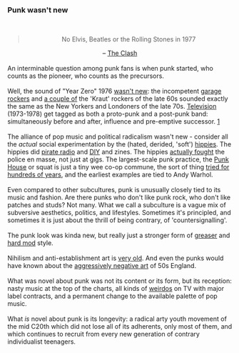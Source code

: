 <div class="accordion">
	<h3>Punk wasn't new</h3>
	<div>
		<center>
		<br>
			<blockquote>
			No Elvis, Beatles or the Rolling Stones in 1977
			</blockquote>
			– <a href="{{clash}}">The Clash</a>
		</center>
		<br>
		An interminable question among punk fans is when punk started, who counts as the pioneer, who counts as the precursors. 
		<br><br>
		<!--  -->
		Well, the sound of "Year Zero" 1976 <a href="{{zero}}">wasn't new</a>: the incompetent <a href="{{monk}}">garage rockers</a> and <a href="{{neu}}">a couple of</a> the 'Kraut' rockers of the late 60s sounded exactly the same as the New Yorkers and Londoners of the late 70s. <a href="{{tv}}">Television</a> (1973-1978) get tagged as both a proto-punk and a post-punk band: simultaneously before and after, influence and pre-emptive successor. <a href="#fn:1" id="fnref:1">1</a>
		<!--  -->
		<!--  -->
		<!-- "Respectable" -Rolling Stones (1978)
		"Alley Katz" -Hall &  Oates (1978)
		"Sheer Heart Attack" -Queen (1977)
		Spin it On - Wings -->
		<br><br>
		The alliance of pop music and political radicalism wasn't new - consider all the <i>actual</i> social experimentation by the (hated, derided, 'soft') <a href="{{counter}}">hippies</a>. The hippies did <a href="{{carol}}">pirate radio</a> and <a href="{{whole}}">DIY</a> and zines. The hippies <a href="{{stone}}">actually fought</a> the police en masse, not just at gigs. The largest-scale punk practice, the <a href="{{house}}">Punk House</a> or squat is just a tiny wee co-op commune, the sort of thing <a href="{{comm}}">tried for hundreds of years</a>, and the earliest examples are tied to Andy Warhol. <br><br>
		<!--  -->
		Even compared to other subcultures, punk is unusually closely tied to its music and fashion. Are there punks who don't like punk rock, who don't like patches and studs? Not many. What we call a subculture is a vague mix of subversive aesthetics, politics, and lifestyles. Sometimes it's principled, and sometimes it is just about the thrill of being contrary, of 'countersignalling'.<br><br>
		<!--  -->
		The punk look was kinda new, but really just a stronger form of <a href="{{greas}}">greaser</a> and <a href="{{mod}}">hard mod</a> style. 
		<br><br>
		Nihilism and anti-establishment art is <a href="{{russ}}">very old</a>. And even the punks would have known about the <a href="{{angry}}">aggressively negative art</a> of 50s England.
		<br><br>
		What was novel about punk was not its content or its form, but its reception: nasty music at the top of the charts, all kinds of <a href="{{mes}}">weirdos</a> on TV with major label contracts, and a permanent change to the available palette of pop music.<br><br> 
		What <i>is</i> novel about punk is its longevity: a radical arty youth movement of the mid C20th which did not lose all of its adherents, only most of them, and which continues to recruit from every new generation of contrary individualist teenagers.
	</div>
	<!--  -->
	<!-- <h3>The aesthetic</h3>
	<div>
		A quick way to get up to speed on the aesthetic is Wikipedia's list of punk <a href="{{bands}}">band names</a> ("Teenage Jesus and the Jerks", "the Vibrators", "the Lunachicks", "the Meat Puppets", "Black Flag/White Flag/Anti-Flag", "Vegan Reich").
		<br><br>
		<img src="/img/bands.png" width="25%" />

		An overlooked essential part is <i>collage</i>
	</div> -->
	<!--  -->
	<h3>Fashion movement that became political, or vice versa?</h3>
	<div>
		<br>
		<blockquote>
			I was messianic about punk, seeing if one could put a spoke in the system in some way
		</blockquote>
		<center>
			– Dame Vivienne Westwood, Order of the British Empire
		</center>
		<br><br>
		Another common talking point is "<a href="{{fash}}">fashion punks</a>": the superficial apolitical poseurs who dilute or co-opt the true scene.
		<br><br>
		You can guess what I'm going to say here: this is a perfect inversion of the origins of punk, among NY art schoolers and <a href="{{viv}}">literal avant-garde haute couture</a> (haut-en-bas). (Anti-fashion is still fashion: have you <i>seen</i> any catwalks lately?)
		<br><br>
		<a href="{{sid}}">Sid Vicious</a> wore a swastika to shock, while out on the town with his Jewish girlfriend; <a href="{{ss}}">he wasn't an outlier</a>. Maybe half of Misfits songs are about murder, rape, paedophilia, abduction, mind control, body horror, cannibalism. Insincerity was there from the start. Larping extremism.
		<br><br>
		No restriction on the "taste" of your lyrical content (nuclear terror, foetal meals, Hakenkreuz) but authoritarian restriction on style.
		<br><br>
		<!--  -->
		"Fashion" is probably too narrow: this kind of punk was shock art, instances from all media.
	</div>
	<!--  -->
	<h3>Why did early punk seem political?</h3>
	<div>
		I think it's people mistaking official documents as a complete picture of 70s culture. Punk really did challenge a couple of dull British institutions: TV and radio were very clean and tightly controlled; but <i>people</i> never have been all that clean and controlled.
		<br><br> 
		It's now hard to imagine a Western government <a href="{{ban}}">banning pop music</a>, but it wasn't long ago. Everyone <i>is</i> an unlicenced radio station now, via Youtube or podcasting or whatever.<br><br>
		An analogy: people look at photographs of Victorians and see stiff joyless people. But <a href="{{vic}}">this is a mistake</a>, two mistakes: you had to hold extremely still for a long time to get the exposure to come out without blurring, and the people in the photographs are disproportionately upper-class and thus unusually mannered.
		<br><br>
		Punk <i>needed</i> official disdain to feel relevant. Outside the west, it is quite often <a href="{{burm}}">subject</a> to oppression far beyond what the original American and British punks underwent.
	</div>
	<!--  -->
	<h3>Timeline</h3>
	<div>
		<ul>
			<li>March 1974: Television debut at CBGB</li>
			<li>Autumn 1974: Westwood's clothes shop reopens as SEX, the edgiest place around. </li>
			<li>August 1974: Ramones debut at CBGB</li>
			<!-- https://en.wikipedia.org/wiki/Rodney_Bingenheimer#Radio_days:_KROQ -->
			<li>January 1976: Issue #1 of 'Punk' magazine</li>
			<li>June 1976: Sex Pistols at the <a href="{{lfth}}">Lesser Free Trade Hall</a></li>
			<li>December 1976: Sex Pistols on the <a href="{{grun}}">Bill Grundy show</a>. 3rd ever televised "fuck".</li>
			<li>May 1977: "God Save the Queen" reaches #2 in the UK charts. A blank space is left on some charts (but not the official BBC one, and not #1, contrary to punk lore).
			</li>
			<br><br>
			<center>
				<img src="/img/pistolschart.jpg" width="90%" />
				<small>The WH Smiths chart on the week the Sex Pistols peaked</small>
			</center>
		</ul>
	</div>
	<!--  -->
	<h3>What is ideology anyway?</h3>
	<div>
		The most common use is for "a political view I don't like". <a href="#fn:2" id="fnref:2">2</a>
		<br><br>
		Here I only mean "ideology" in the new neutral sense of 'a set of political beliefs'. (Whereas Marxists and politicians use it as an insult.)
	</div>
	<!--  -->
	<h3>Anti-politics</h3>
	<div>
		<a href="{{minogue}}">Some people</a> define "politics" as "collective, negotiated use of power" - and in this sense, while anarchism (and fascism) is a form of <i>government, </i>it is not a form of <i>politics</i>.
		<br><br> 
		Even late, post-80s punk is anti-political in one sense: it avoids existing social mechanisms like democracy or lobbying or <a href="{{ad}}">markets</a>. It is difficult and thankless to work within the system as a punk - if you succeed in changing something, then you will have failed, by becoming part of the establishment. 
		<!--  -->
		Punks seem <a href="http://www.revleft.com/vb/idea-spoiled-ballot-t129884/index.html">more likely to</a> <a href="http://k-punk.abstractdynamics.org/archives/003084.html">spoil votes</a>. And the idea of a <a href="http://en.wikipedia.org/wiki/Jello_Biafra#Presidential_campaign">punk politician</a> feels paradoxical, just a <a href="{{prez}}">stunt</a>.
		<!-- 
		https://en.wikipedia.org/wiki/Beto_O%27Rourke#Music_career -->
	</div>
	<!--  -->
	<h3>Punk intellectuals</h3>
	<div>
		Punk as ideology has no central texts. If it has scripture, manifestos, intellectuals, then most punks haven't read them. <a href="{{roll}}">Bizarrely</a>, <i><a href="{{jello}}">lectures</a></i> are a main unit of discourse, besides of course the vague lyrics and ephemeral zines. But everyone is a self-publisher now. (I'm kind of out of the loop now, so I don't know whether punk on the internet thrived after zines declined. From the outside it doesn't look like it.)
		<br><br>
		Nonpunk sources:
		<ol>
			<li>Chomsky</li>
			<li>Pilger</li>
			<li>Mumia Abu-Jamal</li>
			<li>Zinn</li>
		</ol>
		<!-- -->
		Actual insiders: 
		<ol>
			<li>Terry Eagleton</li>
			<li>Henry Rollins</li>
			<li>Jello Biafra</li>
			<li>Greg Graffin</li>
		</ol>
	</div>
	<!--  -->
	<h3>Disclaimer (2020)</h3>
	<div>
		I wrote this a long time ago, before I was capable of gathering and analysing actual data. These days I'd do massive web scraping and get the empirical view. Don't take this too seriously.
	</div>
</div>